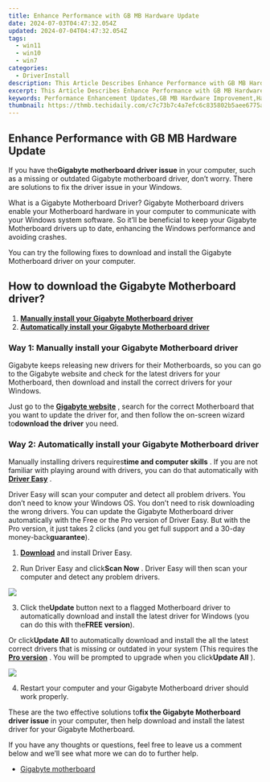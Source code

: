 ```yaml
---
title: Enhance Performance with GB MB Hardware Update
date: 2024-07-03T04:47:32.054Z
updated: 2024-07-04T04:47:32.054Z
tags:
  - win11
  - win10
  - win7
categories:
  - DriverInstall
description: This Article Describes Enhance Performance with GB MB Hardware Update
excerpt: This Article Describes Enhance Performance with GB MB Hardware Update
keywords: Performance Enhancement Updates,GB MB Hardware Improvement,Hardware Upgrade Tips,GB Memory Performance Boost,Hardware Upgrade Solutions,Optimize Your Hardware Today,Maximizing PC Performance with Updates
thumbnail: https://thmb.techidaily.com/c7c73b7c4a7efc6c835802b5aee6775aac1b5aafcbc08ea28ac48bf90c458f91.jpg
---
```


## Enhance Performance with GB MB Hardware Update

 If you have the**Gigabyte motherboard driver issue** in your computer, such as a missing or outdated Gigabyte motherboard driver, don’t worry. There are solutions to fix the driver issue in your Windows.

 What is a Gigabyte Motherboard Driver? Gigabyte Motherboard drivers enable your Motherboard hardware in your computer to communicate with your Windows system software. So it’ll be beneficial to keep your Gigabyte Motherboard drivers up to date, enhancing the Windows performance and avoiding crashes.

 You can try the following fixes to download and install the Gigabyte Motherboard driver on your computer.

## How to download the Gigabyte Motherboard driver?

1. [**Manually install your Gigabyte Motherboard driver**](#Way1)
2. [**Automatically install your Gigabyte Motherboard driver**](#Way2)

### **Way 1: Manually install your Gigabyte Motherboard driver**

 Gigabyte keeps releasing new drivers for their Motherboards, so you can go to the Gigabyte website and check for the latest drivers for your Motherboard, then download and install the correct drivers for your Windows.

 Just go to the **[Gigabyte website](https://www.gigabyte.com/Support/Motherboard)**  , search for the correct Motherboard that you want to update the driver for, and then follow the on-screen wizard to**download the driver** you need.

### **Way 2: Automatically install your Gigabyte Motherboard driver**

 Manually installing drivers requires**time and computer skills** . If you are not familiar with playing around with drivers, you can do that automatically with **[Driver Easy](https://tools.techidaily.com/drivereasy/download/)**  .

 Driver Easy will scan your computer and detect all problem drivers. You don’t need to know your Windows OS. You don’t need to risk downloading the wrong drivers. You can update the Gigabyte Motherboard driver automatically with the Free or the Pro version of Driver Easy. But with the Pro version, it just takes 2 clicks (and you get full support and a 30-day money-back**guarantee**).

 1) **[Download](https://tools.techidaily.com/drivereasy/download/)**  and install Driver Easy.

 2) Run Driver Easy and click**Scan Now** . Driver Easy will then scan your computer and detect any problem drivers.

![](https://images.drivereasy.com/wp-content/uploads/2018/03/img_5aa7aa40df7c4.png)

 3) Click the**Update** button next to a flagged Motherboard driver to automatically download and install the latest driver for Windows (you can do this with the**FREE version**).

 Or click**Update All** to automatically download and install the all the latest correct drivers that is missing or outdated in your system (This requires the **[Pro version](https://tools.techidaily.com/drivereasy/download/)**  . You will be prompted to upgrade when you click**Update All** ).

![](https://images.drivereasy.com/wp-content/uploads/2018/03/img_5aa7aa62de52e.jpg)

 4) Restart your computer and your Gigabyte Motherboard driver should work properly.

 These are the two effective solutions to**fix the Gigabyte Motherboard driver issue** in your computer, then help download and install the latest driver for your Gigabyte Motherboard.

 If you have any thoughts or questions, feel free to leave us a comment below and we’ll see what more we can do to further help.

* [Gigabyte motherboard](https://store.drivereasy.com/order/cart.php?PRODS=4731822&QTY=1&AFFILIATE=108875)

<ins class="adsbygoogle"
     style="display:block"
     data-ad-format="autorelaxed"
     data-ad-client="ca-pub-7571918770474297"
     data-ad-slot="1223367746"></ins>



<ins class="adsbygoogle"
     style="display:block"
     data-ad-client="ca-pub-7571918770474297"
     data-ad-slot="8358498916"
     data-ad-format="auto"
     data-full-width-responsive="true"></ins>


